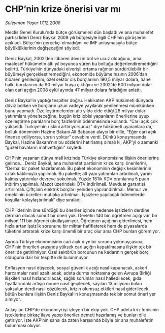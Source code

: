 # CHP’nin krize önerisi var mı

*Süleyman Yaşar 17.12.2008*

<div class="taraf_structure_2col_1zq">
<div class="margen_n">



 <p>Meclis Genel Kurulu’nda bütçe görüşmeleri dün başladı ve ana muhalefet partisi lideri Deniz Baykal 2009 yılı bütçesiyle ilgili CHP’nin görüşlerini açıkladı. Bütçe’nin gerçekçi olmadığını ve IMF anlaşmasıyla bütçe büyüklüklerinin değişeceğini söyledi. <br/><br/>Deniz Baykal, 2002’den itibaren dövizin bol ve ucuz olduğunu, ama maalesef hükümetin altı yıl boyunca süren bu bolluğu değerlendiremediğini belirtti. Türkiye’nin dünyadaki elverişli ortama rağmen sürdürülebilir bir büyümeyi gerçekleştiremediğini, ekonomide büyüme hızının 2006’dan itibaren gerilediğini, özel sektör dış borçlarının 190,5 milyar dolara, hane halkı borçlarının da 90 milyar liraya çıktığını ve 2002’de 600 milyon dolar olan cari açığın 2008 eylül ayında 47 milyar dolara fırladığını anlattı. <br/><br/>Deniz Baykal’ın yaptığı tespitler doğru. Hakikaten AKP hükümeti dünyada döviz bolken ve borçların uzun vadeye yayılarak yenilenmesi mümkünken bunu yapmadı. Özelleştirmelerden altı yılda elde ettiği 28 milyar doları yatırımlara yönelteceğine, bugün kriz lobisi yapanların önerilerine uyup özelleştirme paralarını borç faizlerinin ödenmesinde kullandı. “Cari açık çok yükseldi. Türkiye’nin riskini arttırıyorsunuz” diye hükümeti uyaranlara da, bolluk döneminin Hazine Bakanı Ali Babacan alaycı bir dille, “Eğer cari açık finanse ediliyorsa, sorun yoktur” cevabını verdi. Dünkü konuşmasında Baykal, Hazine Bakanı’nın bu sözlerini hatırlamış olmalı ki, AKP’yi o zamanki “güzel havaların mahvettiğini” söyledi. <br/><br/>CHP’nin yaşanan dünya mali krizinde Türkiye ekonomisine ilişkin önerilerine gelince... Deniz Baykal, ana muhalefet partisinin krize karşı önerilerini, “Derhal bir paket hazırlanmalı. Bu paket ekonominin değişik kesimlerinin ortak katılımıyla yapılmalı. Bu paketle; alt yapı yatırımları artırılmalı, yarım kalmış yatırımlar devreye sokulmalı. Yüzde 18’lik KDV oranlarına 5 puan indirim yapılmalı. Mazot üzerindeki ÖTV indirilmeli. Mevduat garantisi artırılmalı. Çiftçinin elektrik borçları yeniden yapılandırılmalı. Memur ve emeklinin ücretleri mutlaka artırılmalı. İşsizlere yapılacak ödemelerde koşullar kolaylaştırılmalı” diye sıraladı. <br/><br/>CHP liderinin öne sürdüğü bu öneriler içinde nedense işsizlerin derdine derman olacak somut bir öneri yok. Devletin 140 bin öğretmen açığı var, bir milyon 111 bin öğrenci okullaşamıyor. Öğretmen açığının giderilmesi, hem hızla artan işsizlik sorununu bir miktar hafifleterek hem de piyasalarda tüketimi artırarak krize karşı önemli bir araç olur ama CHP bunları göremiyor. <br/><br/>Ayrıca Türkiye ekonomisinin cari açık diye bir sorunu yokmuşçasına, CHP’nin önerileri arasında yüksek cari açığın kapatılmasına ilişkin tek bir öneri de getirilmiyor. Özel sektörün borcunun ne kadarının gerçek borç olduğuna dair bir tespitte de bulunmuyor. <br/><br/>Enflasyon nasıl düşecek, sosyal güvenlik açığı nasıl kapanacak, askerî harcamalar nasıl azaltılacak, adeta durma noktasına gelen Avrupa Birliği ilişkileri nasıl hızlandırılacak, sağlık sorunları nasıl halledilecek, gıda fiyatlarındaki artışın önüne nasıl geçilecek, sayıları 13 milyonu bulan yoksulun derdi nasıl çözülecek, krizin olumsuz etkileri nasıl giderilecek, bütün bunlara ilişkin Deniz Baykal’ın konuşmasında tek bir somut öneri yer almıyor. <br/><br/>Anlaşılan CHP’de ekonomiyi iyi izleyen bir ekip yok. CHP adeta kriz lobisinin isteklerine birkaç ilave yapıp öneriler demeti hazırlamış ve bunları dile getiriyor. İşte AKP’nin şansı da zaten karşısında böyle bir ana muhalefetin bulunması oluyor.</p>

<br/>


<div id="taraf_not">
</div>

</div>


</div>
